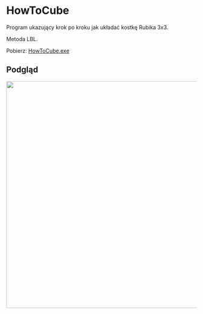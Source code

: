 # HowToCube
Program ukazujący krok po kroku jak układać kostkę Rubika 3x3.

Metoda LBL.

Pobierz: <a href="https://github.com/semazurek/HowToCube/raw/main/HowToCube.exe">HowToCube.exe</a>

## Podgląd

<img src="https://user-images.githubusercontent.com/85984736/158049838-2c300bce-a784-4d82-b175-2ea0cb352dad.png" width="600">
